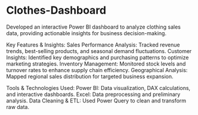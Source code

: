 # Clothes-Dashboard
 Developed an interactive Power BI dashboard to analyze clothing sales data, providing actionable insights for business decision-making.

Key Features & Insights:
Sales Performance Analysis: Tracked revenue trends, best-selling products, and seasonal demand fluctuations.
Customer Insights: Identified key demographics and purchasing patterns to optimize marketing strategies.
Inventory Management: Monitored stock levels and turnover rates to enhance supply chain efficiency.
Geographical Analysis: Mapped regional sales distribution for targeted business expansion.

Tools & Technologies Used:
Power BI: Data visualization, DAX calculations, and interactive dashboards.
Excel: Data preprocessing and preliminary analysis.
Data Cleaning & ETL: Used Power Query to clean and transform raw data.

